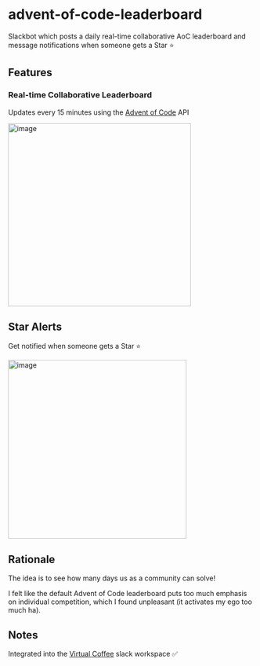 # advent-of-code-leaderboard

Slackbot which posts a daily real-time collaborative AoC leaderboard and message notifications when someone gets a Star ⭐️

## Features

### Real-time Collaborative Leaderboard

Updates every 15 minutes using the [Advent of Code](https://adventofcode.com) API

<img width="373" alt="image" src="https://github.com/user-attachments/assets/5a3de44f-a3f7-49fa-9915-f5cfb2280810">

## Star Alerts

Get notified when someone gets a Star ⭐️

<img width="364" alt="image" src="https://github.com/user-attachments/assets/6da69cc8-5dc7-4e3b-a850-2dd77c0274f2">

## Rationale

The idea is to see how many days us as a community can solve!

I felt like the default Advent of Code leaderboard puts too much emphasis on individual competition, which I found unpleasant (it activates my ego too much ha).

## Notes

Integrated into the [Virtual Coffee](https://virtualcoffee.io) slack workspace ✅
